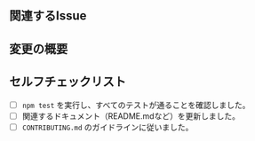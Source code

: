 <!-- プルリクエストを作成する前に、CONTRIBUTING.md を必ずお読みください。 -->

## 関連するIssue
<!-- このプルリクエストが関連するIssue番号を記述してください。例: #123 -->

## 変更の概要
<!-- このプルリクエストで行った変更の概要を記述してください。 -->

## セルフチェックリスト
- [ ] `npm test` を実行し、すべてのテストが通ることを確認しました。
- [ ] 関連するドキュメント（README.mdなど）を更新しました。
- [ ] `CONTRIBUTING.md` のガイドラインに従いました。
